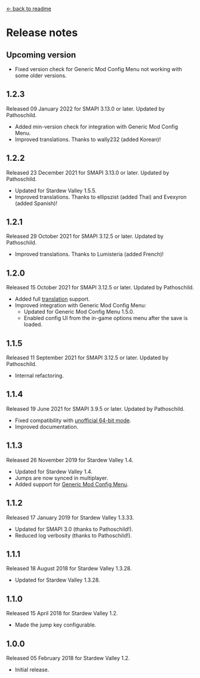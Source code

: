 ﻿﻿[← back to readme](README.md)

# Release notes
## Upcoming version
* Fixed version check for Generic Mod Config Menu not working with some older versions.

## 1.2.3
Released 09 January 2022 for SMAPI 3.13.0 or later. Updated by Pathoschild.

* Added min-version check for integration with Generic Mod Config Menu.
* Improved translations. Thanks to wally232 (added Korean)!

## 1.2.2
Released 23 December 2021 for SMAPI 3.13.0 or later. Updated by Pathoschild.

* Updated for Stardew Valley 1.5.5.
* Improved translations. Thanks to ellipszist (added Thai) and Evexyron (added Spanish)!

## 1.2.1
Released 29 October 2021 for SMAPI 3.12.5 or later. Updated by Pathoschild.

* Improved translations. Thanks to Lumisteria (added French)!

## 1.2.0
Released 15 October 2021 for SMAPI 3.12.5 or later. Updated by Pathoschild.

* Added full [translation](https://stardewvalleywiki.com/Modding:Translations) support.
* Improved integration with Generic Mod Config Menu:
  * Updated for Generic Mod Config Menu 1.5.0.
  * Enabled config UI from the in-game options menu after the save is loaded.

## 1.1.5
Released 11 September 2021 for SMAPI 3.12.5 or later. Updated by Pathoschild.

* Internal refactoring.

## 1.1.4
Released 19 June 2021 for SMAPI 3.9.5 or later. Updated by Pathoschild.

* Fixed compatibility with [unofficial 64-bit mode](https://stardewvalleywiki.com/Modding:Migrate_to_64-bit_on_Windows).
* Improved documentation.

## 1.1.3
Released 26 November 2019 for Stardew Valley 1.4.

* Updated for Stardew Valley 1.4.
* Jumps are now synced in multiplayer.
* Added support for [Generic Mod Config Menu](https://www.nexusmods.com/stardewvalley/mods/5098).

## 1.1.2
Released 17 January 2019 for Stardew Valley 1.3.33.

* Updated for SMAPI 3.0 (thanks to Pathoschild!).
* Reduced log verbosity (thanks to Pathoschild!).

## 1.1.1
Released 18 August 2018 for Stardew Valley 1.3.28.

* Updated for Stardew Valley 1.3.28.

## 1.1.0
Released 15 April 2018 for Stardew Valley 1.2.

* Made the jump key configurable.

## 1.0.0
Released 05 February 2018 for Stardew Valley 1.2.

* Initial release.
